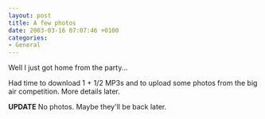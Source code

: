 ```yaml
---
layout: post
title: A few photos
date: 2003-03-16 07:07:46 +0100
categories:
- General
---
```

Well I just got home from the party...

Had time to download 1 + 1/2 MP3s and to upload some photos from the big air competition. More details later.

<b>UPDATE</b> No photos. Maybe they'll be back later.

